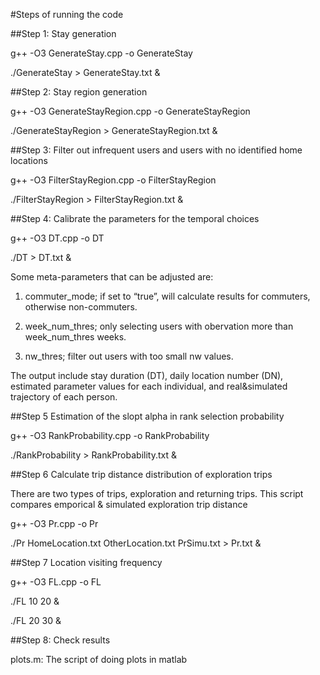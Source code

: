 #Steps of running the code

##Step 1: Stay generation

g++ -O3 GenerateStay.cpp -o GenerateStay

./GenerateStay > GenerateStay.txt &

##Step 2: Stay region generation

g++ -O3 GenerateStayRegion.cpp -o GenerateStayRegion

./GenerateStayRegion > GenerateStayRegion.txt &


##Step 3: Filter out infrequent users and users with no identified home locations

g++ -O3 FilterStayRegion.cpp -o FilterStayRegion

./FilterStayRegion > FilterStayRegion.txt &

##Step 4: Calibrate the parameters for the temporal choices

g++ -O3 DT.cpp -o DT

./DT > DT.txt &

Some meta-parameters that can be adjusted are:

1. commuter_mode; if set to “true”, will calculate results for commuters, otherwise non-commuters.

2. week_num_thres; only selecting users with obervation more than week_num_thres weeks.

3. nw_thres; filter out users with too small nw values.

The output include stay duration (DT), daily location number (DN), estimated parameter values for each individual, and real&simulated trajectory of each person.

##Step 5 Estimation of the slopt alpha in rank selection probability

g++ -O3 RankProbability.cpp -o RankProbability

./RankProbability > RankProbability.txt &

##Step 6 Calculate trip distance distribution of exploration trips

There are two types of trips, exploration and returning trips. This script compares emporical & simulated exploration trip distance

g++ -O3 Pr.cpp -o Pr

./Pr HomeLocation.txt OtherLocation.txt PrSimu.txt > Pr.txt &


##Step 7 Location visiting frequency

g++ -O3 FL.cpp -o FL

./FL 10 20 &

./FL 20 30 &

##Step 8: Check results

plots.m: The script of doing plots in matlab 

